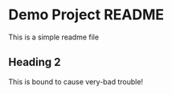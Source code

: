 # Demo Project README

This is a simple readme file

## Heading 2

This is bound to cause very-bad trouble!
